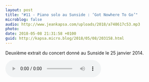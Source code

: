 ```yaml
---
layout: post
title: "#11 - Piano solo au Sunside : ‘Got Nowhere To Go’"
microblog: false
audio: http://www.jeankapsa.com/uploads/2018/a748617c53.mp3
photo: 
date: 2018-05-08 21:31:58 +0100
guid: http://kapsa.micro.blog/2018/05/08/203158.html
---
```

Deuxième extrait du concert donné au Sunside le 25 janvier 2014.

<audio controls="controls" src="http://www.jeankapsa.com/uploads/2018/a748617c53.mp3" />
